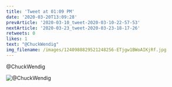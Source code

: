 ```yaml
---
title: 'Tweet at 01:09 PM'
date: '2020-03-20T13:09:28'
prevArticle: '2020-03-10_tweet-2020-03-10-22-57-53'
nextArticle: '2020-03-23_tweet-2020-03-23-18-17-26'
retweets: 0
likes: 1
text: "@ChuckWendig"
img_filename: /images/1240988829521248256-ETjgw1BWoAIKjRf.jpg
---
```

@ChuckWendig

![@ChuckWendig](/images/1240988829521248256-ETjgw1BWoAIKjRf.jpg "@ChuckWendig")